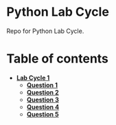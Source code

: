 # Python Lab Cycle

Repo for Python Lab Cycle.

Table of contents
==============
* [**Lab Cycle 1**](/Python%20-%20Lab%20Cycle%201/)
    * [**Question 1**](/Python%20-%20Lab%20Cycle%201/Question%20-%201/)
    * [**Question 2**](/Python%20-%20Lab%20Cycle%201/Question%20-%202/)
    * [**Question 3**](/Python%20-%20Lab%20Cycle%201/Question%20-%203/)
    * [**Question 4**](/Python%20-%20Lab%20Cycle%201/Question%20-%204/)
    * [**Question 5**](/Python%20-%20Lab%20Cycle%201/Question%20-%205/)